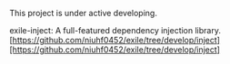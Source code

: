 This project is under active developing.

exile-inject: A full-featured dependency injection library.
[https://github.com/niuhf0452/exile/tree/develop/inject][https://github.com/niuhf0452/exile/tree/develop/inject]
